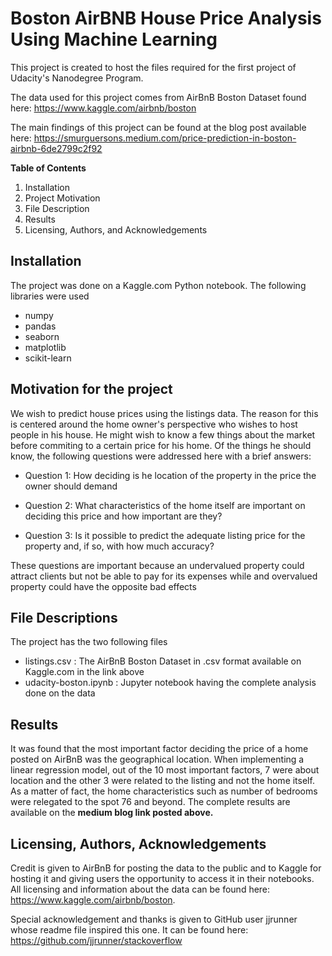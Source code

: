 # Boston AirBNB House Price Analysis Using Machine Learning

This project is created to host the files required for the first project of Udacity's Nanodegree Program.  

The data used for this project comes from AirBnB Boston Dataset found here: https://www.kaggle.com/airbnb/boston  

The main findings of this project can be found at the blog post available here: https://smurguersons.medium.com/price-prediction-in-boston-airbnb-6de2799c2f92  

**Table of Contents**
   1. Installation
   2. Project Motivation
   3. File Description
   4. Results
   5. Licensing, Authors, and Acknowledgements

## Installation
The project was done on a Kaggle.com Python notebook. The following libraries were used
   - numpy
   - pandas
   - seaborn
   - matplotlib
   - scikit-learn


## Motivation for the project

We wish to predict house prices using the listings data. The reason for this is centered around the home owner's perspective who wishes to host people in his house. He might wish to know a few things about the market before commiting to a certain price for his home. Of the things he should know, the following questions were addressed here with a brief answers:

   - Question 1: How deciding is he location of the property in the price the owner should demand
            
   - Question 2: What characteristics of the home itself are important on deciding this price and how important are they?

   - Question 3: Is it possible to predict the adequate listing price for the property and, if so, with how much accuracy?

These questions are important because an undervalued property could attract clients but not be able to pay for its expenses while and overvalued property could have the opposite bad effects

## File Descriptions
The project has the two following files
   - listings.csv : The AirBnB Boston Dataset in .csv format available on Kaggle.com in the link above
   - udacity-boston.ipynb : Jupyter notebook having the complete analysis done on the data

## Results

It was found that the most important factor deciding the price of a home posted on AirBnB was the geographical location. When implementing a linear regression model, out of the 10 most important factors, 7 were about location and the other 3 were related to the listing and not the home itself. As a matter of fact, the home characteristics such as number of bedrooms were relegated to the spot 76 and beyond. The complete results are available on the **medium blog link posted above.**

## Licensing, Authors, Acknowledgements

Credit is given to AirBnB for posting the data to the public and to Kaggle for hosting it and giving users the opportunity to access it in their notebooks. All licensing and information about the data can be found here: https://www.kaggle.com/airbnb/boston. 

Special acknowledgement and thanks is given to GitHub user jjrunner whose readme file inspired this one. It can be found here: https://github.com/jjrunner/stackoverflow
